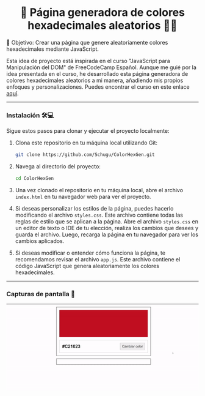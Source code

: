 <h1 align='center'>🌟 Página generadora de colores hexadecimales aleatorios 🎨🌟</h1>

🎯 Objetivo: Crear una página que genere aleatoriamente colores hexadecimales mediante JavaScript. 

Esta idea de proyecto está inspirada en el curso "JavaScript para Manipulación del DOM" de FreeCodeCamp Español. Aunque me guié por la idea presentada en el curso, he desarrollado esta página generadora de colores hexadecimales aleatorios a mi manera, añadiendo mis propios enfoques y personalizaciones. Puedes encontrar el curso en este enlace [aquí](https://www.youtube.com/watch?v=koiPxFFiqJ4 "Click aquí").

------------

### Instalación 🛠️💻

Sigue estos pasos para clonar y ejecutar el proyecto localmente:

1. Clona este repositorio en tu máquina local utilizando Git:

    ```bash
    git clone https://github.com/Schugu/ColorHexGen.git
    ```

2. Navega al directorio del proyecto:

    ```bash
    cd ColorHexGen
    ```

3. Una vez clonado el repositorio en tu máquina local, abre el archivo `index.html` en tu navegador web para ver el proyecto.

4. Si deseas personalizar los estilos de la página, puedes hacerlo modificando el archivo `styles.css`. Este archivo contiene todas las reglas de estilo que se aplican a la página. Abre el archivo `styles.css` en un editor de texto o IDE de tu elección, realiza los cambios que desees y guarda el archivo. Luego, recarga la página en tu navegador para ver los cambios aplicados.

5. Si deseas modificar o entender cómo funciona la página, te recomendamos revisar el archivo `app.js`. Este archivo contiene el código JavaScript que genera aleatoriamente los colores hexadecimales.

------------

### Capturas de pantalla 📸
<img src='capturaDePantalla.gif' alt='CapturaDePantalla'>
